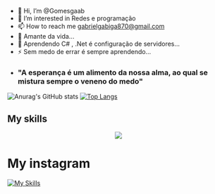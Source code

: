 - 👋 Hi, I’m @Gomesgaab
- 👀 I’m interested in Redes e programação
- 📫 How to reach me gabrielgabiga870@gmail.com
- 🔭  Amante da vida...
- 🌱 Aprendendo C# , .Net é configuração de servidores...
- ⚡ Sem medo de errar é sempre aprendendo...
- ### "A esperança é um alimento da nossa alma, ao qual se mistura sempre o veneno do medo"

![Anurag's GitHub stats](https://github-readme-stats.vercel.app/api?username=Gomesgaab&show_icons=true&theme=tokyonight)
[![Top Langs](https://github-readme-stats.vercel.app/api/top-langs/?username=Gomesgaab&layout=compact&theme=tokyonight)](https://github.com/Gomesgaab/github-readme-stats)


## My skills

<p align="center">
  <a href="https://skillicons.dev">
    <img src="https://skillicons.dev/icons?i=cs,dotnet,linux,mysql" />
  </a>
</p>

# My instagram
[![My Skills](https://skillicons.dev/icons?i=instagram)](https://skillicons.dev/icons?i=linkedin)
